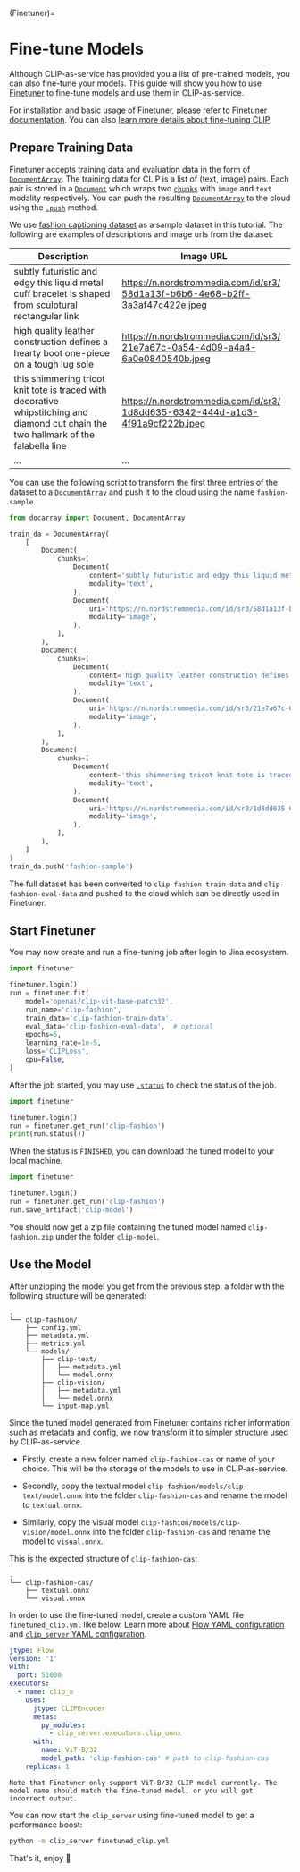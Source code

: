 (Finetuner)=
# Fine-tune Models

Although CLIP-as-service has provided you a list of pre-trained models, you can also fine-tune your models. 
This guide will show you how to use [Finetuner](https://finetuner.jina.ai) to fine-tune models and use them in CLIP-as-service.

For installation and basic usage of Finetuner, please refer to [Finetuner documentation](https://finetuner.jina.ai).
You can also [learn more details about fine-tuning CLIP](https://finetuner.jina.ai/tasks/text-to-image/).

## Prepare Training Data

Finetuner accepts training data and evaluation data in the form of [`DocumentArray`](https://docarray.jina.ai/fundamentals/documentarray/).
The training data for CLIP is a list of (text, image) pairs.
Each pair is stored in a [`Document`](https://docarray.jina.ai/fundamentals/document/) which wraps two [`chunks`](https://docarray.jina.ai/fundamentals/document/nested/) with `image` and `text` modality respectively.
You can push the resulting [`DocumentArray`](https://docarray.jina.ai/fundamentals/documentarray/) to the cloud using the [`.push`](https://docarray.jina.ai/api/docarray.array.document/?highlight=push#docarray.array.document.DocumentArray.push) method.

We use [fashion captioning dataset](https://github.com/xuewyang/Fashion_Captioning) as a sample dataset in this tutorial.
The following are examples of descriptions and image urls from the dataset: 

| Description                                                                                                                           | Image URL                                                                                                                                                           |
|---------------------------------------------------------------------------------------------------------------------------------------|---------------------------------------------------------------------------------------------------------------------------------------------------------------------|
| subtly futuristic and edgy this liquid metal cuff bracelet is shaped from sculptural rectangular link                                 | [https://n.nordstrommedia.com/id/sr3/<br/>58d1a13f-b6b6-4e68-b2ff-3a3af47c422e.jpeg](https://n.nordstrommedia.com/id/sr3/58d1a13f-b6b6-4e68-b2ff-3a3af47c422e.jpeg) |
| high quality leather construction defines a hearty boot one-piece on a tough lug sole                                                 | [https://n.nordstrommedia.com/id/sr3/<br/>21e7a67c-0a54-4d09-a4a4-6a0e0840540b.jpeg](https://n.nordstrommedia.com/id/sr3/21e7a67c-0a54-4d09-a4a4-6a0e0840540b.jpeg) |
| this shimmering tricot knit tote is traced with decorative whipstitching and diamond cut chain the two hallmark of the falabella line | [https://n.nordstrommedia.com/id/sr3/<br/>1d8dd635-6342-444d-a1d3-4f91a9cf222b.jpeg](https://n.nordstrommedia.com/id/sr3/1d8dd635-6342-444d-a1d3-4f91a9cf222b.jpeg) |
| ...                                                                                                                                   | ...                                                                                                                                                                 |

You can use the following script to transform the first three entries of the dataset to a [`DocumentArray`](https://docarray.jina.ai/fundamentals/documentarray/) and push it to the cloud using the name `fashion-sample`.

```python
from docarray import Document, DocumentArray

train_da = DocumentArray(
    [
        Document(
            chunks=[
                Document(
                    content='subtly futuristic and edgy this liquid metal cuff bracelet is shaped from sculptural rectangular link',
                    modality='text',
                ),
                Document(
                    uri='https://n.nordstrommedia.com/id/sr3/58d1a13f-b6b6-4e68-b2ff-3a3af47c422e.jpeg',
                    modality='image',
                ),
            ],
        ),
        Document(
            chunks=[
                Document(
                    content='high quality leather construction defines a hearty boot one-piece on a tough lug sole',
                    modality='text',
                ),
                Document(
                    uri='https://n.nordstrommedia.com/id/sr3/21e7a67c-0a54-4d09-a4a4-6a0e0840540b.jpeg',
                    modality='image',
                ),
            ],
        ),
        Document(
            chunks=[
                Document(
                    content='this shimmering tricot knit tote is traced with decorative whipstitching and diamond cut chain the two hallmark of the falabella line',
                    modality='text',
                ),
                Document(
                    uri='https://n.nordstrommedia.com/id/sr3/1d8dd635-6342-444d-a1d3-4f91a9cf222b.jpeg',
                    modality='image',
                ),
            ],
        ),
    ]
)
train_da.push('fashion-sample')
```

The full dataset has been converted to `clip-fashion-train-data` and `clip-fashion-eval-data` and pushed to the cloud which can be directly used in Finetuner.

## Start Finetuner

You may now create and run a fine-tuning job after login to Jina ecosystem.

```python
import finetuner

finetuner.login()
run = finetuner.fit(
    model='openai/clip-vit-base-patch32',
    run_name='clip-fashion',
    train_data='clip-fashion-train-data',
    eval_data='clip-fashion-eval-data',  # optional
    epochs=5,
    learning_rate=1e-5,
    loss='CLIPLoss',
    cpu=False,
)
```

After the job started, you may use [`.status`](https://finetuner.jina.ai/api/finetuner.run/#finetuner.run.Run.status) to check the status of the job.

```python
import finetuner

finetuner.login()
run = finetuner.get_run('clip-fashion')
print(run.status())
```

When the status is `FINISHED`, you can download the tuned model to your local machine.

```python
import finetuner

finetuner.login()
run = finetuner.get_run('clip-fashion')
run.save_artifact('clip-model')
```

You should now get a zip file containing the tuned model named `clip-fashion.zip` under the folder `clip-model`.

## Use the Model

After unzipping the model you get from the previous step, a folder with the following structure will be generated:

```text
.
└── clip-fashion/
    ├── config.yml
    ├── metadata.yml
    ├── metrics.yml
    └── models/
        ├── clip-text/
        │   ├── metadata.yml
        │   └── model.onnx
        ├── clip-vision/
        │   ├── metadata.yml
        │   └── model.onnx
        └── input-map.yml
```

Since the tuned model generated from Finetuner contains richer information such as metadata and config, we now transform it to simpler structure used by CLIP-as-service.

* Firstly, create a new folder named `clip-fashion-cas` or name of your choice. This will be the storage of the models to use in CLIP-as-service.

* Secondly, copy the textual model `clip-fashion/models/clip-text/model.onnx` into the folder `clip-fashion-cas` and rename the model to `textual.onnx`.

* Similarly, copy the visual model `clip-fashion/models/clip-vision/model.onnx` into the folder `clip-fashion-cas` and rename the model to `visual.onnx`.

This is the expected structure of `clip-fashion-cas`:

```text
.
└── clip-fashion-cas/
    ├── textual.onnx
    └── visual.onnx
```

In order to use the fine-tuned model, create a custom YAML file `finetuned_clip.yml` like below. Learn more about [Flow YAML configuration](https://docs.jina.ai/fundamentals/flow/yaml-spec/) and [`clip_server` YAML configuration](https://clip-as-service.jina.ai/user-guides/server/#yaml-config).

```yaml
jtype: Flow
version: '1'
with:
  port: 51000
executors:
  - name: clip_o
    uses:
      jtype: CLIPEncoder
      metas:
        py_modules:
          - clip_server.executors.clip_onnx
      with:
        name: ViT-B/32
        model_path: 'clip-fashion-cas' # path to clip-fashion-cas
    replicas: 1
```

```{warning}
Note that Finetuner only support ViT-B/32 CLIP model currently. The model name should match the fine-tuned model, or you will get incorrect output.
```

You can now start the `clip_server` using fine-tuned model to get a performance boost:

```bash
python -m clip_server finetuned_clip.yml
```

That's it, enjoy 🚀
